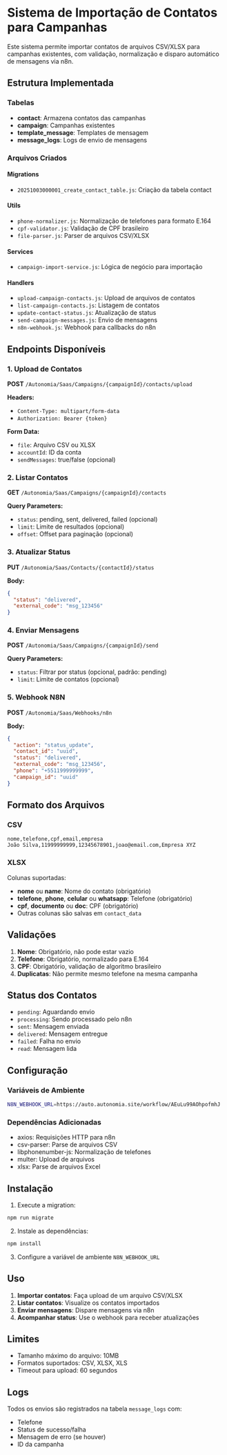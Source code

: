 # Sistema de Importação de Contatos para Campanhas

Este sistema permite importar contatos de arquivos CSV/XLSX para campanhas existentes, com validação, normalização e disparo automático de mensagens via n8n.

## Estrutura Implementada

### Tabelas
- **contact**: Armazena contatos das campanhas
- **campaign**: Campanhas existentes
- **template_message**: Templates de mensagem
- **message_logs**: Logs de envio de mensagens

### Arquivos Criados

#### Migrations
- `20251003000001_create_contact_table.js`: Criação da tabela contact

#### Utils
- `phone-normalizer.js`: Normalização de telefones para formato E.164
- `cpf-validator.js`: Validação de CPF brasileiro
- `file-parser.js`: Parser de arquivos CSV/XLSX

#### Services
- `campaign-import-service.js`: Lógica de negócio para importação

#### Handlers
- `upload-campaign-contacts.js`: Upload de arquivos de contatos
- `list-campaign-contacts.js`: Listagem de contatos
- `update-contact-status.js`: Atualização de status
- `send-campaign-messages.js`: Envio de mensagens
- `n8n-webhook.js`: Webhook para callbacks do n8n

## Endpoints Disponíveis

### 1. Upload de Contatos
**POST** `/Autonomia/Saas/Campaigns/{campaignId}/contacts/upload`

**Headers:**
- `Content-Type: multipart/form-data`
- `Authorization: Bearer {token}`

**Form Data:**
- `file`: Arquivo CSV ou XLSX
- `accountId`: ID da conta
- `sendMessages`: true/false (opcional)

### 2. Listar Contatos
**GET** `/Autonomia/Saas/Campaigns/{campaignId}/contacts`

**Query Parameters:**
- `status`: pending, sent, delivered, failed (opcional)
- `limit`: Limite de resultados (opcional)
- `offset`: Offset para paginação (opcional)

### 3. Atualizar Status
**PUT** `/Autonomia/Saas/Contacts/{contactId}/status`

**Body:**
```json
{
  "status": "delivered",
  "external_code": "msg_123456"
}
```

### 4. Enviar Mensagens
**POST** `/Autonomia/Saas/Campaigns/{campaignId}/send`

**Query Parameters:**
- `status`: Filtrar por status (opcional, padrão: pending)
- `limit`: Limite de contatos (opcional)

### 5. Webhook N8N
**POST** `/Autonomia/Saas/Webhooks/n8n`

**Body:**
```json
{
  "action": "status_update",
  "contact_id": "uuid",
  "status": "delivered",
  "external_code": "msg_123456",
  "phone": "+5511999999999",
  "campaign_id": "uuid"
}
```

## Formato dos Arquivos

### CSV
```csv
nome,telefone,cpf,email,empresa
João Silva,11999999999,12345678901,joao@email.com,Empresa XYZ
```

### XLSX
Colunas suportadas:
- **nome** ou **name**: Nome do contato (obrigatório)
- **telefone**, **phone**, **celular** ou **whatsapp**: Telefone (obrigatório)
- **cpf**, **documento** ou **doc**: CPF (obrigatório)
- Outras colunas são salvas em `contact_data`

## Validações

1. **Nome**: Obrigatório, não pode estar vazio
2. **Telefone**: Obrigatório, normalizado para E.164
3. **CPF**: Obrigatório, validação de algoritmo brasileiro
4. **Duplicatas**: Não permite mesmo telefone na mesma campanha

## Status dos Contatos

- `pending`: Aguardando envio
- `processing`: Sendo processado pelo n8n
- `sent`: Mensagem enviada
- `delivered`: Mensagem entregue
- `failed`: Falha no envio
- `read`: Mensagem lida

## Configuração

### Variáveis de Ambiente
```bash
N8N_WEBHOOK_URL=https://auto.autonomia.site/workflow/AEuLu99AOhpofmhJ
```

### Dependências Adicionadas
- axios: Requisições HTTP para n8n
- csv-parser: Parse de arquivos CSV
- libphonenumber-js: Normalização de telefones
- multer: Upload de arquivos
- xlsx: Parse de arquivos Excel

## Instalação

1. Execute a migration:
```bash
npm run migrate
```

2. Instale as dependências:
```bash
npm install
```

3. Configure a variável de ambiente `N8N_WEBHOOK_URL`

## Uso

1. **Importar contatos**: Faça upload de um arquivo CSV/XLSX
2. **Listar contatos**: Visualize os contatos importados
3. **Enviar mensagens**: Dispare mensagens via n8n
4. **Acompanhar status**: Use o webhook para receber atualizações

## Limites

- Tamanho máximo do arquivo: 10MB
- Formatos suportados: CSV, XLSX, XLS
- Timeout para upload: 60 segundos

## Logs

Todos os envios são registrados na tabela `message_logs` com:
- Telefone
- Status de sucesso/falha
- Mensagem de erro (se houver)
- ID da campanha
